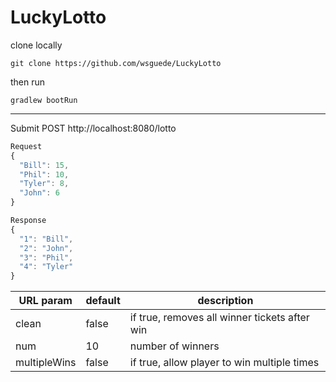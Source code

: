 # LuckyLotto

clone locally
```
git clone https://github.com/wsguede/LuckyLotto
```

then run 
```
gradlew bootRun
```
---

Submit POST http://localhost:8080/lotto

```javascript
Request
{
  "Bill": 15,
  "Phil": 10,
  "Tyler": 8,
  "John": 6
}
```

```javascript
Response
{
  "1": "Bill",
  "2": "John",
  "3": "Phil",
  "4": "Tyler"
}
```
 URL param | default | description |
 --- | --- | --- |
 clean | false | if true, removes all winner tickets after win |
 num | 10 | number of winners |
 multipleWins | false | if true, allow player to win multiple times |
